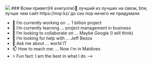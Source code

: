 <img src="https://thumbs.gfycat.com/FeistyJampackedBuffalo-size_restricted.gif">
### Всем привет(Hi everyone)👋 лучший из лучших на связи, btw, лучше чем сайт https://mqr.kz/ до сих пор ничего не придумали



- 🔭 I’m currently working on ... 1 billion project
- 🌱 I’m currently learning ... project management in business
- 👯 I’m looking to collaborate on ... Maybe Google (I will think)
- 🤔 I’m looking for help with ... Jeff Bezos
- 💬 Ask me about ... world IT
- 📫 How to reach me: ... Now i'm in Maldives
- ⚡ Fun fact: I am the best in what I do
-->
